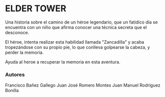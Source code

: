 # ELDER TOWER
Una historia sobre el camino de un héroe legendario, que un fatídico día se encuentra con un niño que afirma conocer una técnica secreta que el desconoce.

El héroe, intenta realizar esta habilidad llamada "Zancadilla" y acaba tropezándose con su propio pie, lo que conlleva golpearse la cabeza, y perder la memoria.

Ayuda al heroe a recuperar la memoria en esta aventura.

### Autores
Francisco Bañez Gallego
Juan José Romero Montes
Juan Manuel Rodríguez Bonilla

